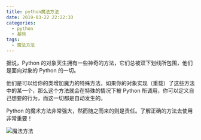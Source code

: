 ```yaml
---
title: python魔法方法
date: 2019-03-22 22:22:33
categories:
  - python
  - 基础
tags:
  - 魔法方法
---
```

据说，Python 的对象天生拥有一些神奇的方法，它们总被双下划线所包围，他们是面向对象的 Python 的一切。

他们是可以给你的类增加魔力的特殊方法，如果你的对象实现（重载）了这些方法中的某一个，那么这个方法就会在特殊的情况下被 Python 所调用，你可以定义自己想要的行为，而这一切都是自动发生的。

Python 的魔术方法非常强大，然而随之而来的则是责任。了解正确的方法去使用非常重要！

![魔法方法](https://gitee.com/bookandmusic/imgs/raw/master/uPic/2020%2005/魔法方法%20.png)